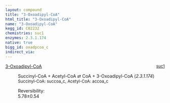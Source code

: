 ```yaml
---
layout: compound
title: "3-Oxoadipyl-CoA"
html_title: "3-Oxoadipyl-CoA"
name: "3-Oxoadipyl-CoA"
kegg_id: C02232
chemistries: suc1
enzymes: 2.3.1.174
native: true
bigg_id: oxadpcoa_c
indirect_via: 
---
```

<dl><dt class='rs-product'><a href='/compounds/C02232' class='link-dark' data-bs-toggle='tooltip' data-bs-html='true' data-bs-title='KEGG: C02232'>3-Oxoadipyl-CoA</a><span style='float: right; max-width: 40%'><a href='/chemistries/suc1' class='link-dark opacity-50' style='font-size: small; word-wrap: anywhere;'>suc1</a></span></dt><dd><p>Succinyl-CoA + Acetyl-CoA &#8644; CoA + 3-Oxoadipyl-CoA (<i>2.3.1.174</i>)<br /><span style='font-size: small;'><span data-bs-toggle='tooltip' data-bs-html='true' data-bs-title='KEGG: C00091'>Succinyl-CoA</span>: succoa_c, <span data-bs-toggle='tooltip' data-bs-html='true' data-bs-title='KEGG: C00024'>Acetyl-CoA</span>: accoa_c</span><br /><div class="reversibility_info">Reversibility: <div class="progress"><div class="progress-bar bg-success" role="progressbar" style="width: 0%" aria-valuenow="0" aria-valuemin="0" aria-valuemax="100"></div></div><span>5.78&plusmn;0.54</span><div class="progress"><div class="progress-bar bg-danger" role="progressbar" style="width: 57.76%" aria-valuenow="5.7764260794223645" aria-valuemin="0" aria-valuemax="10"></div><div class="progress-bar bg-warning" role="progressbar" style="width: 5.42%" aria-valuenow="5.7764260794223645" aria-valuemin="0" aria-valuemax="10"></div></div></div></p><dl></dl></dd></dl>